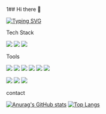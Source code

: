 1## Hi there 👋

[![Typing SVG](https://readme-typing-svg.demolab.com?font=Fira+Code&size=25&pause=1000&color=7FA8FF&center=%EA%B1%B0%EC%A7%93&vCenter=%EA%B1%B0%EC%A7%93&repeat=%EC%A7%84%EC%8B%A4&random=%EA%B1%B0%EC%A7%93&width=435&lines=Android+Deveoloper)](https://git.io/typing-svg)

Tech Stack

<img src="https://img.shields.io/badge/Kotlin-7F52FF.svg?style=for-the-badge&logo=kotlin&logoColor=FFFFFF" /> <img src="https://img.shields.io/badge/C++-00599C.svg?style=for-the-badge&logo=cplusplus&logoColor=FFFFFF" /> <img src="https://img.shields.io/badge/JAVA-F7DF1E.svg?style=for-the-badge&logo=javascript&logoColor=000000" />


Tools

<img src="https://img.shields.io/badge/androidstudio-3DDC84.svg?style=for-the-badge&logo=androidstudio&logoColor=FFFFFF" /> <img src="https://img.shields.io/badge/intellijidea-000000.svg?style=for-the-badge&logo=intellijidea&logoColor=FFFFFF" /> <img src="https://img.shields.io/badge/figma-F24E1E.svg?style=for-the-badge&logo=figma&logoColor=FFFFFF" /> <img src="https://img.shields.io/badge/sqlite-003B57.svg?style=for-the-badge&logo=sqlite&logoColor=FFFFFF" /> <img src="https://img.shields.io/badge/mysql-4479A1.svg?style=for-the-badge&logo=mysql&logoColor=FFFFFF" /> <img src="https://img.shields.io/badge/VSCode-2C2C32.svg?style=for-the-badge&logo=visual-studio-code&logoColor=FFFFFF" />

<img src="https://img.shields.io/badge/git-F05033.svg?style=for-the-badge&logo=git&logoColor=white" /> <img src="https://img.shields.io/badge/github-181717.svg?style=for-the-badge&logo=github&logoColor=white" /> <img src="https://img.shields.io/badge/Notion-F3F3F3.svg?style=for-the-badge&logo=notion&logoColor=black" /> 

contact


[![Anurag's GitHub stats](https://github-readme-stats.vercel.app/api?username=UiHyeon-Kim&count_private=true&show_icons=true&theme=github_dark_dimmed)](https://github.com/anuraghazra/github-readme-stats)
[![Top Langs](https://github-readme-stats.vercel.app/api/top-langs/?username=UiHyeon-Kim&layout=donut&theme=github_dark_dimmed)](https://github.com/anuraghazra/github-readme-stats)



<!--
**UiHyeon-Kim/UiHyeon-Kim** is a ✨ _special_ ✨ repository because its `README.md` (this file) appears on your GitHub profile.

Here are some ideas to get you started:

- 🔭 I’m currently working on ...
- 🌱 I’m currently learning ...
- 👯 I’m looking to collaborate on ...
- 🤔 I’m looking for help with ...
- 💬 Ask me about ...
- 📫 How to reach me: ...
- 😄 Pronouns: ...
- ⚡ Fun fact: ...
-->
